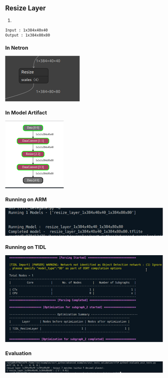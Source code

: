 ## Resize Layer
1. 
```
Input : 1x384x40x40
Output : 1x384x80x80
```
### In Netron
![alt text](image.png)
### In Model Artifact
![alt text](image-4.png)
### Running on ARM
![alt text](image-1.png)
### Running on TIDL
![alt text](image-2.png)
### Evaluation
![alt text](image-3.png)